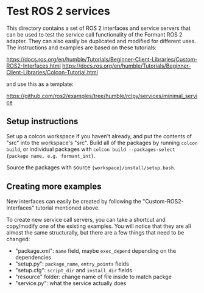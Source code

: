 # Test ROS 2 services

This directory contains a set of ROS 2 interfaces and service servers that can be used to test the service call functionality of the Formant ROS 2 adapter. They can also easily be duplicated and modified for different uses. The instructions and examples are based on these tutorials:

https://docs.ros.org/en/humble/Tutorials/Beginner-Client-Libraries/Custom-ROS2-Interfaces.html
https://docs.ros.org/en/humble/Tutorials/Beginner-Client-Libraries/Colcon-Tutorial.html

and use this as a template:

https://github.com/ros2/examples/tree/humble/rclpy/services/minimal_service

## Setup instructions

Set up a colcon workspace if you haven't already, and put the contents of "src" into the workspace's "src". Build all of the packages by running `colcon build`, or individual packages with `colcon build --packages-select {package name, e.g. formant_int}`.

Source the packages with source `{workspace}/install/setup.bash`.

## Creating more examples

New interfaces can easily be created by following the "Custom-ROS2-Interfaces" tutorial mentioned above.

To create new service call servers, you can take a shortcut and copy/modify one of the existing examples. You will notice that they are all almost the same structurally, but there are a few things that need to be changed:

* "package.xml": `name` field, maybe `exec_depend` depending on the dependencies
* "setup.py": `package_name`, `entry_points` fields
* "setup.cfg": `script_dir` and `install_dir` fields
* "resource" folder: change name of file inside to match packge
* "service.py": what the service actually does
